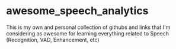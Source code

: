 # awesome_speech_analytics
This is my own and personal collection of githubs and links that I'm considering as awesome for learning everything related to Speech (Recognition, VAD, Enhancement, etc)
